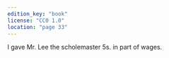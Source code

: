 ```yaml
---
edition_key: "book"
license: "CC0 1.0"
location: "page 33"
---
```

I gave Mr. Lee the scholemaster 5s. in
part of wages.
